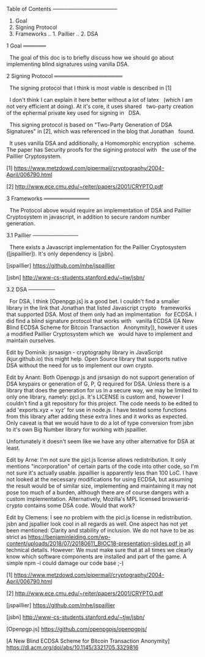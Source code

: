 Table of Contents
─────────────────

1. Goal
2. Signing Protocol
3. Frameworks
.. 1. Paillier
.. 2. DSA


1 Goal
══════

  The goal of this doc is to briefly discuss how we should go about implementing blind signatures using vanilla DSA.


2 Signing Protocol
══════════════════

  The signing protocol that I think is most viable is described in [1]

  I don't think I can explain it here better without a lot of latex
  (which I am not very efficient at doing). At it's core, it uses shared
  two-party creation of the ephermal private key used for signing in
  DSA.

  This signing protocol is based on "Two-Party Generation of DSA
  Signatures" in [2], which was referenced in the blog that Jonathan
  found.

  It uses vanilla DSA and additionally, a Homomorphic encryption
  scheme. The paper has Security proofs for the sigining protocol with
  the use of the Paillier Cryptosystem.


[1]
<https://www.metzdowd.com/pipermail/cryptography/2004-April/006790.html>

[2] <http://www.ece.cmu.edu/~reiter/papers/2001/CRYPTO.pdf>


3 Frameworks
════════════

  The Protocol above would require an implementation of DSA and Paillier
  Cryptosystem in javascript, in addition to secure random number
  generation.


3.1 Paillier
────────────

  There exists a Javascript implementation for the Paillier Cryptosystem
  ([jspaillier]). It's only dependency is [jsbn].


[jspaillier] <https://github.com/mhe/jspaillier>

[jsbn] <http://www-cs-students.stanford.edu/~tjw/jsbn/>


3.2 DSA
───────

  For DSA, I think [Openpgp.js] is a good bet. I couldn't find a smaller
  library in the link that Jonathan that listed Javascript crypto
  frameworks that supported DSA. Most of them only had an implmentation
  for ECDSA. I did find a blind signature protocol that works with
  vanilla ECDSA ([A New Blind ECDSA Scheme for Bitcoin Transaction
  Anonymity]), however it uses a modified Paillier Cryptosystem which we
  would have to implement and maintain ourselves.



Edit by Dominik: jsrsasign - cryptography library in JavaScript (kjur.github.io) this might help. Open Source library that supports native DSA without the need for us to implement our own crypto.

Edit by Anant: Both Openpgp.js and jsrsasign do not support generation of DSA keypairs or generation of G, P, Q required for DSA. Unless there is a library that does the generation for us in a secure way, we may be limited to only one library, namely: pjcl.js. It's LICENSE is custom and, however I couldn't find a git repository for this project. The code needs to be edited to add 'exports.xyz = xyz' for use in node.js. I have tested some functions from this library after adding these extra lines and it works as expected. Only caveat is that we would have to do a lot of type conversion from jsbn to it's own Big Number library for working with jspaillier. 

Unfortunately it doesn't seem like we have any other alternative for DSA at least.

Edit by Arne: I'm not sure the pjcl.js license allows redistribution. It only mentions "incorporation" of certain parts of the code into other code, so I'm not sure it's actually usable. jspaillier is apparently less than 100 LoC. I have not looked at the necessary modifications for using ECDSA, but assuming the result would be of similar size, implementing and maintaining it may not pose too much of a burden, although there are of course dangers with a custom implementation. Alternatively, Mozilla's MPL licensed browserid-crypto contains some DSA code. Would that work?

Edit by Clemens: I see no problem with the picl.js license in redistribution. jsbn and jspallier look cool in all regards as well. One aspect has not yet been mentioned: Clarity and stability of inclusion. We do not have to be as strict as https://benjaminleiding.com/wp-content/uploads/2018/07/20180611_BIOC18-presentation-slides.pdf in all technical details. However: We must make sure that at all times we clearly know which software components are installed and part of the game. A simple npm -i could damage our code base ;-)


[1]
<https://www.metzdowd.com/pipermail/cryptography/2004-April/006790.html>

[2] <http://www.ece.cmu.edu/~reiter/papers/2001/CRYPTO.pdf>


[jspaillier] <https://github.com/mhe/jspaillier>

[jsbn] <http://www-cs-students.stanford.edu/~tjw/jsbn/>

[Openpgp.js] <https://github.com/openpgpjs/openpgpjs/>

[A New Blind ECDSA Scheme for Bitcoin Transaction Anonymity]
<https://dl.acm.org/doi/abs/10.1145/3321705.3329816>

